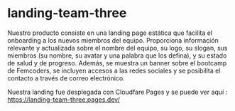 # landing-team-three

Nuestro producto consiste en una landing page estática que facilita el onboarding a los nuevos miembros del equipo. Proporciona información relevante y actualizada sobre el nombre del equipo, su logo, su slogan, sus miembros  (su nombre, su avatar y una palabra que los defina), y su estado de salud y de progreso. Además, se muestra un banner sobre el bootcamp de Femcoders, se incluyen accesos a las redes sociales y se posibilita el contacto a través de correo electrónico.

Nuestra landing fue desplegada con Cloudfare Pages y se puede ver aquí : https://landing-team-three.pages.dev/
